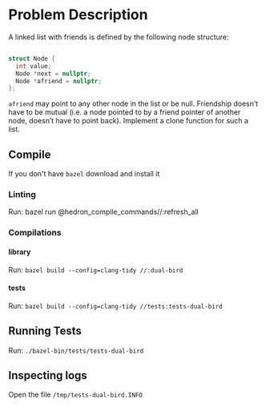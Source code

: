 # Problem Description

A linked list with friends is defined by the following node structure:

```c++

struct Node {
  int value;
  Node *next = nullptr;
  Node *afriend = nullptr;
};

```

`afriend` may point to any other node in the list or be null. Friendship doesn’t have to be mutual (i.e. a node pointed to by a friend pointer of another node, doesn’t have to point back).
Implement a clone function for such a list.

## Compile

If you don't have `bazel` download and install it

### Linting

Run: bazel run @hedron_compile_commands//:refresh_all

### Compilations

#### library

Run: `bazel build --config=clang-tidy //:dual-bird`

#### tests

Run: `bazel build --config=clang-tidy //tests:tests-dual-bird`

## Running Tests

Run: `./bazel-bin/tests/tests-dual-bird`

## Inspecting logs

Open the file `/tmp/tests-dual-bird.INFO`
